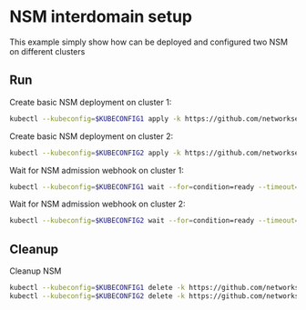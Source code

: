 # NSM interdomain setup


This example simply show how can be deployed and configured two NSM on different clusters

## Run

Create basic NSM deployment on cluster 1:

```bash
kubectl --kubeconfig=$KUBECONFIG1 apply -k https://github.com/networkservicemesh/deployments-k8s/examples/interdomain/nsm/cluster1?ref=31972e3d261859e2987e4478e7400de9e76c0d21
```

Create basic NSM deployment on cluster 2:

```bash
kubectl --kubeconfig=$KUBECONFIG2 apply -k https://github.com/networkservicemesh/deployments-k8s/examples/interdomain/nsm/cluster2?ref=31972e3d261859e2987e4478e7400de9e76c0d21
```

Wait for NSM admission webhook on cluster 1:

```bash
kubectl --kubeconfig=$KUBECONFIG1 wait --for=condition=ready --timeout=1m pod -n nsm-system -l app=admission-webhook-k8s
```

Wait for NSM admission webhook on cluster 2:

```bash
kubectl --kubeconfig=$KUBECONFIG2 wait --for=condition=ready --timeout=1m pod -n nsm-system -l app=admission-webhook-k8s
```

## Cleanup

Cleanup NSM
```bash
kubectl --kubeconfig=$KUBECONFIG1 delete -k https://github.com/networkservicemesh/deployments-k8s/examples/interdomain/nsm/cluster1?ref=31972e3d261859e2987e4478e7400de9e76c0d21
kubectl --kubeconfig=$KUBECONFIG2 delete -k https://github.com/networkservicemesh/deployments-k8s/examples/interdomain/nsm/cluster2?ref=31972e3d261859e2987e4478e7400de9e76c0d21
```
